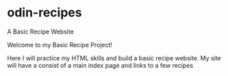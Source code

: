 # odin-recipes

A Basic Recipe Website

Welcome to my Basic Recipe Project!

Here I will practice my HTML skills and build a basic recipe website. My site will have a consist of a main index page and links to a few recipes
